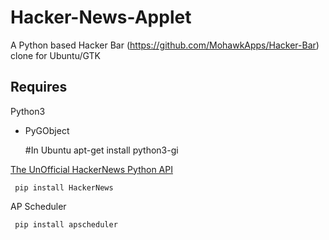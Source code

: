 Hacker-News-Applet
==================

A Python based Hacker Bar (https://github.com/MohawkApps/Hacker-Bar) clone for Ubuntu/GTK

Requires
-----

Python3
 - PyGObject

     #In Ubuntu
     apt-get install python3-gi 

[The UnOfficial HackerNews Python API][hacker-news-api]

     pip install HackerNews
     
AP Scheduler

     pip install apscheduler

[hacker-news-api]: https://github.com/karan/HackerNewsAPI
